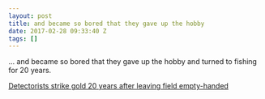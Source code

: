 ```yaml
---
layout: post
title: and became so bored that they gave up the hobby
date: 2017-02-28 09:33:40 Z
tags: []
---
```

… and became so bored that they gave up the hobby and turned to fishing for 20 years.

[Detectorists strike gold 20 years after leaving field empty-handed](https://www.theguardian.com/science/2017/feb/28/detectorists-strike-iron-age-gold-staffordshire-field)
